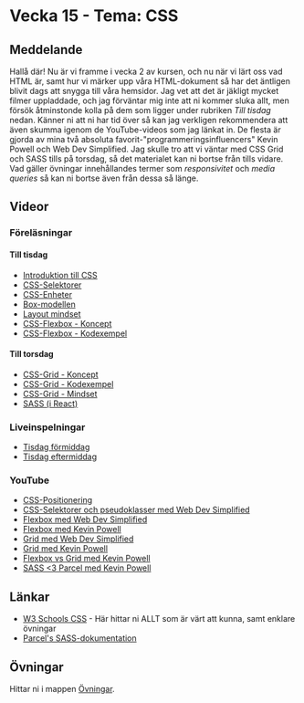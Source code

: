 # Vecka 15 - Tema: CSS

## Meddelande
Hallå där! Nu är vi framme i vecka 2 av kursen, och nu när vi lärt oss vad HTML är, samt hur vi märker upp våra HTML-dokument så har det äntligen blivit dags att snygga till våra hemsidor. Jag vet att det är jäkligt mycket filmer uppladdade, och jag förväntar mig inte att ni kommer sluka allt, men försök åtminstonde kolla på dem som ligger under rubriken *Till tisdag* nedan. Känner ni att ni har tid över så kan jag verkligen rekommendera att även skumma igenom de YouTube-videos som jag länkat in. De flesta är gjorda av mina två absoluta favorit-"programmeringsinfluencers" Kevin Powell och Web Dev Simplified. Jag skulle tro att vi väntar med CSS Grid och SASS tills på torsdag, så det materialet kan ni bortse från tills vidare. Vad gäller övningar innehållandes termer som *responsivitet* och *media queries* så kan ni bortse även från dessa så länge.  

## Videor

### Föreläsningar 

#### Till tisdag
* [Introduktion till CSS](https://vimeo.com/928292014/e5f9ed7257?share=copy)
* [CSS-Selektorer](https://vimeo.com/928292273/38d5e98b23?share=copy)
* [CSS-Enheter](https://vimeo.com/928291933/d661c89b05?share=copy)
* [Box-modellen](https://vimeo.com/manage/videos/928291877/5d8ab90dad)
* [Layout mindset](https://vimeo.com/manage/videos/928292218/9e24b5673c)
* [CSS-Flexbox - Koncept](https://vimeo.com/927569193/419a4da85a?share=copy)
* [CSS-Flexbox - Kodexempel](https://vimeo.com/manage/videos/927575924/8ad66f6210)

#### Till torsdag
* [CSS-Grid - Koncept](https://vimeo.com/748667234/c973325794?share=copy)
* [CSS-Grid - Kodexempel](https://vimeo.com/748667367/99c110ba25?share=copy)
* [CSS-Grid - Mindset](https://vimeo.com/748667711/707ce3a9eb?share=copy)
* [SASS (i React)](https://vimeo.com/800546193/bc60c8d9a7?share=copy)


### Liveinspelningar

* [Tisdag förmiddag](https://vimeo.com/932497020/530d903c1e?share=copy)
* [Tisdag eftermiddag](https://vimeo.com/932497168/2ea7879f88?share=copy)

### YouTube

* [CSS-Positionering](https://www.youtube.com/watch?v=UO8ed-JB4So)
* [CSS-Selektorer och pseudoklasser med Web Dev Simplified](https://www.youtube.com/watch?v=l1mER1bV0N0)
* [Flexbox med Web Dev Simplified](https://www.youtube.com/watch?v=fYq5PXgSsbE)
* [Flexbox med Kevin Powell](https://www.youtube.com/watch?v=u044iM9xsWU)
* [Grid med Web Dev Simplified](https://www.youtube.com/watch?v=9zBsdzdE4sM)
* [Grid med Kevin Powell](https://www.youtube.com/watch?v=rg7Fvvl3taU)
* [Flexbox vs Grid med Kevin Powell](https://www.youtube.com/watch?v=3elGSZSWTbM)
* [SASS <3 Parcel med Kevin Powell](https://www.youtube.com/watch?v=wYWf2m_yzBQ)

## Länkar 

* [W3 Schools CSS](https://www.w3schools.com/css/default.asp) - Här hittar ni ALLT som är värt att kunna, samt enklare övningar
* [Parcel's SASS-dokumentation](https://parceljs.org/languages/sass/)
 
## Övningar

Hittar ni i mappen [Övningar](./Övningar/).
